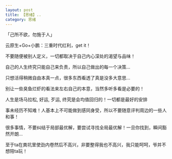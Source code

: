 ```yaml
---
layout: post
title: 【思绪】..
category: 思绪
---
```

<p>「己所不欲，勿施于人」</p>
<p>云原生+Go+小鹏：三重时代红利，get it！</p>
<p>不要随便被别人定义，一切都取决于自己内心深处的渴望与品味！</p>
<p>自己的人生终究只能自己来负责，所以自己做出的每一个决策...</p>
<p>只想活得稍微自由本真一点，很多东西看透了真是没多大意思...</p>
<p>别让一些臭鱼烂虾的看法来左右自己的本意，当然多听多看是必要的！</p>
<p>人生是场马拉松, 好运, 歹运, 终究是会均值回归的！一切都是最好的安排</p>
<p>事未经历不知难！人基本上不可能做到感同身受，所以不要随意评判周边的一些人和事！</p>
<p>很多事情，不要纠结于局部最优解，要尝试寻找全局最优解！一旦你找到，瞬间豁然开朗...</p>
<p>至于ta在粪坑里使劲内卷然后不高兴，非要整得我也不高兴，我只能呵呵，爷并不想陪ta玩！</p>


  




